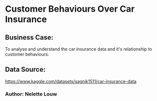 # **Customer Behaviours Over Car Insurance**


## Business Case:
To analyse and understand the car insurance data and it's relationship to customer behaviours.

## Data Source:
https://www.kaggle.com/datasets/sagnik1511/car-insurance-data
### Author: Nelette Louw
